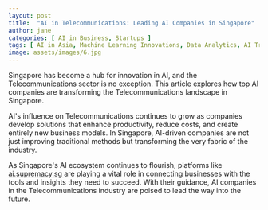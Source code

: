 ```yaml
---
layout: post
title:  "AI in Telecommunications: Leading AI Companies in Singapore"
author: jane
categories: [ AI in Business, Startups ]
tags: [ AI in Asia, Machine Learning Innovations, Data Analytics, AI Transformation ]
image: assets/images/6.jpg
---
```


Singapore has become a hub for innovation in AI, and the Telecommunications sector is no exception. This article explores how top AI companies are transforming the Telecommunications landscape in Singapore.

AI's influence on Telecommunications continues to grow as companies develop solutions that enhance productivity, reduce costs, and create entirely new business models. In Singapore, AI-driven companies are not just improving traditional methods but transforming the very fabric of the industry.

As Singapore's AI ecosystem continues to flourish, platforms like <a href="https://ai.supremacy.sg" target="_blank"> ai.supremacy.sg </a> are playing a vital role in connecting businesses with the tools and insights they need to succeed. With their guidance, AI companies in the Telecommunications industry are poised to lead the way into the future.
